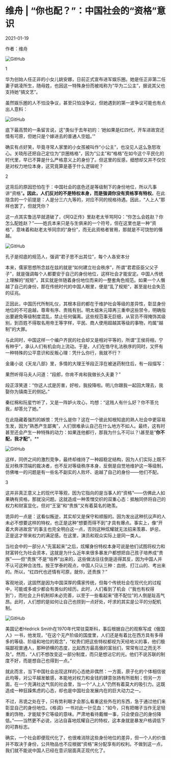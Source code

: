 # 维舟 | “你也配？”：中国社会的“资格”意识

2021-01-19

作者：维舟

![GitHub](https://chinadigitaltimes.net/chinese/files/2021/01/post-661692-60076341b1877.)

1

华为创始人任正非的小女儿姚安娜，日前正式宣布进军娱乐圈。她是任正非第二任妻子姚凌所生，随母姓，也因这一特殊身份而被戏称为“华为二公主”，据说其父也支持她“搞文艺”。

虽然娱乐圈的人不怕没争议，甚至只怕没争议，但她遇到的第一波争议可能也有点出人意料：

![GitHub](https://chinadigitaltimes.net/chinese/files/2021/01/post-661692-60076343ab7f9.png)

底下最高赞的一条留言说，这“类似于去年初的：‘她如果是红四代，开车进故宫还情有可原，但她只是个嫁进去的普通人空姐。’”

确实有点好笑，毕竟寻常人家里的小女孩被叫作“小公主”，也没见人这么急怒攻心。关晓彤还把自己定位为“京圈格格”，因为“公主”和“格格”在如今这个平民化的时代里，早已不算是什么严格意义上的身份了。但这里的反感，细想却又并不仅仅是对权力地位本身，这究竟算是基于什么逻辑呢？

2

这背后的原因恐怕在于：中国社会的底色还是等级制下的身份地位，所以凡事讲“资格”**。因此，人们反对的不是特权本身，而是强调你没有资格享有特权**。在此隐含的一个前提是：人是分三六九等的，对应不同的规格待遇。因此，“人上人”那样也罢了，但就凭你？

这一点其实鲁迅早就道破了，《阿Q正传》里赵老太爷骂阿Q：“你怎么会姓赵？你怎么配姓赵？”——姓氏本来只是与生俱来的一个符号，但在这里也是一种“资格”，意味着和赵老太爷同宗的“身份”，而无此资格者冒用，那就是不可饶恕的僭越。

![GitHub](https://chinadigitaltimes.net/chinese/files/2021/01/post-661692-60076345ac8bf.)

孔子是彻底的规范人，强调“君子思不出其位”，每个人各安本分

本来，儒家思想所念兹在兹的就是“如何建立社会秩序”，所谓“君君臣臣父父子子”，就是强调每个人都要安于自己的身份地位，这样社会才能安定。中国人传统上理解的“规矩”，其实就是伴随着身份地位而来的一整套角色规范。如果一个人僭越了自己的身份，那在传统时代的中国人眼里，便是“乱了规矩”，甚至是社会失范的征兆。

正因此，中国历代所制礼仪，其根本目的都在于维护社会等级的差异性，彰显身份地位的不可逾越，尊卑有序、贵贱有别。明太祖朱元璋再三重申这些禁令，明确指出要避免等级制度混乱，禁止任何偏离。这些规范事无巨细，从官员不得掩饰其级别，到百姓不得取名用帝王等字样，平民、商人使用超越其等级的事物，均属“越制”的大罪。

与此同时，中国这样一个编户齐民的社会却又是相对平等的，所谓“王侯将相，宁有种乎”，承认人们有机会向上流动。于是，人们在恪守礼法秩序的同时，又怀有一种特殊的公平意识和反叛心理：凭什么你行，我就不行？

金庸小说《天龙八部》里，多情的大理王爷段正淳在被迷药制住后，有一段描写：



果然听得马夫人问道：“段郎，你肯不肯和我做长久夫妻？” 

段正淳笑道：“你这人忒是厉害，好啦，我投降啦。明儿你跟我一起回大理去，我娶你为镇南王的侧妃。” 

秦红棉和阮星竹听了，又是一阵妒火攻心，均想：“这贱人有什么好？你不答允我，却答允了她。”



在此隐藏着强烈的嫉恨：凭什么是你？这在一个彼此知根知底的熟人社会中更容易生发，因为“熟悉产生鄙夷”，人们很难承认自己在什么地方不如人。最终，这有时甚至还会产生一种特殊的动力：如果连他都行，那我为什么不可以？\\甚至是“**你不配，我才配”**。**

![GitHub](https://chinadigitaltimes.net/chinese/files/2021/01/post-661692-60076417d1234.)

这样，同侪之间的激烈竞争，最终却维持了一种超稳定结构，因为人们实际上既不反对秩序顶端的裁决者，也不反对等级秩序本身，反倒是自觉地维护这一等级制，仿佛唯一的问题是有一些名不副实的人败坏、逾越了自己的身份——他们不配。

3

这并非真正意义上的现代平等观，因为它指向的是当事人的“资格”——仿佛此人如果确有资格，那就没问题。这就造成一种羡憎交织的双重心态：抵触同侪将自己的权力和财富显化，但对“王室”和“贵族”又有着莫名的艳羡。

诡异的一点是：这看似叛逆，其实却又是保守和顺服的。因为发出这种抗议声的人未必不想要这样的特权，也正是这种“想要而得不到”才具有爆点。事实上，像“开着大奔进故宫”的事主也完全明白这一点，否则这种炫耀就无法招来羡慕、妒忌，正是这才带来权力的满足感。在这里，演员和观众实际上是同一类人。

当社会中的一部分人“先富起来”之后，炫耀身份特权本身可说是他们试图将权力和财富转化为社会资本，这就是为什么近年来很多暴发户都想把自己孩子培养成“贵族”——但“贵族”不是“培养”出来的，这些做法往往倒是适得其反，因为中国人并不认可这种合法性。按王学泰的观点，中国人只认三种：血统、打江山的、考出来的。所以，“红四代也还情有可原，就你，还贵族？”

客观地说，这固然是因为中国深厚的儒家传统，但每个传统社会在现代化的过程中，可能或多或少都会有类似的经历。此时，人们看到了机会（“我也有权得到”），而社会上升机制却未必完善，以至于一些看起来“德不配位”的人倒是趾高气昂。此时，人们想的是如何让自己也捞到一点好处，吁求的其实是公平的分配机制。

![GitHub](https://chinadigitaltimes.net/chinese/files/2021/01/post-661692-60076349519c6.)

美国记者Hedrick Smith在1970年代常驻莫斯科，事后根据自己的观察写成《俄国人》一书，他发现，“在这个无产阶级的国度里，人们还是有着比在西方具有多得多的等级、阶级和地位的观念”，“权贵们把这些特权都视为天经地义的事，他们极端鄙视普通人，那种骄横的态度，比起西方最高傲的富翁们，常常有过之而无不及”。然而，“人们不想改变这一部分制度，而只是想沾它的光。他们不说苏联的制度不好，而是想自己也得到一点。”

就此而言，当下中国社会出现这样的心态绝非偶然：一方面，原子化的个体相信彼此均等，对公平越发敏感，本能地对权力和金钱的肆意张扬有所抵制；但另一方面，在一个充满社达气氛的社会里，当一个“人上人”仍然有着莫大的吸引力。这既造成一种狂躁焦虑的心态，却也是中国社会发展内在的巨大动力之一。

不过，吊诡之处在于，只有势利眼才会那么看重这些外在的东西，急于通过他们来彰显自己的身份地位。《格调》一书对此一针见血：“如今，只有把帽子当作无足轻重的饰物，才能赋予它等级的意味。严肃地看待戴帽一事，只会使自己的身份降低。”——当然更不必说，沾沾自喜地炫耀自己的特权，这本身就是暴发户格调低下的可靠标志。

确实，一个社会即便现代化了，也很难消除这些身份地位的差异，但一个人的价值并不取决于身份，公共物品也不应根据“资格”来分配享有的权利。不做到这一点，我们就不能说中国人已经在意识层面真正现代化了。

